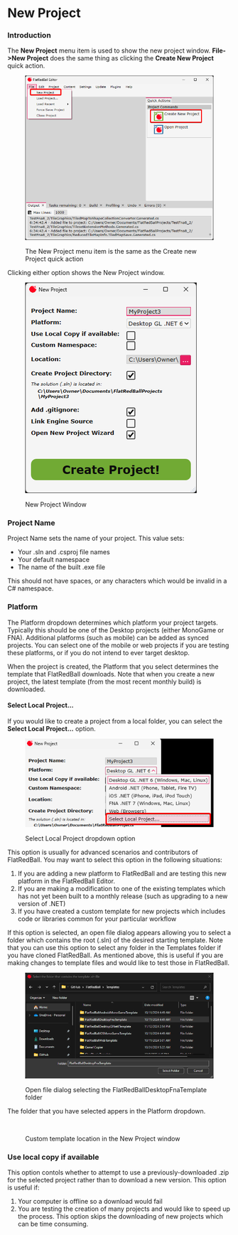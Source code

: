 # New Project

### Introduction

The **New Project** menu item is used to show the new project window. **File->New Project** does the same thing as clicking the **Create New Project** quick action.

<figure><img src="../../../.gitbook/assets/image (2) (1).png" alt=""><figcaption><p>The New Project menu item is the same as the Create new Project quick action</p></figcaption></figure>

Clicking either option shows the New Project window.

<figure><img src="../../../.gitbook/assets/image (1) (1) (1) (1) (1) (1).png" alt=""><figcaption><p>New Project Window</p></figcaption></figure>

### Project Name

Project Name sets the name of your project. This value sets:

* Your .sln and .csproj file names
* Your default namespace
* The name of the built .exe file

This should not have spaces, or any characters which would be invalid in a C# namespace.

### Platform

The Platform dropdown determines which platform your project targets. Typically this should be one of the Desktop projects (either MonoGame or FNA). Additional platforms (such as mobile) can be added as synced projects. You can select one of the mobile or web projects if you are testing these platforms, or if you do not intend to ever target desktop.

When the project is created, the Platform that you select determines the template that FlatRedBall downloads. Note that when you create a new project, the latest template (from the most recent monthly build) is downloaded.

#### Select Local Project...

If you would like to create a project from a local folder, you can select the **Select Local Project...** option.

<figure><img src="../../../.gitbook/assets/image (2) (1) (1).png" alt=""><figcaption><p>Select Local Project dropdown option</p></figcaption></figure>

This option is usually for advanced scenarios and contributors of FlatRedBall. You may want to select this option in the following situations:

1. If you are adding a new platform to FlatRedBall and are testing this new platform in the FlatRedBall Editor.
2. If you are making a modification to one of the existing templates which has not yet been built to a monthly release (such as upgrading to a new version of .NET)
3. If you have created a custom template for new projects which includes code or libraries common for your particular workflow

If this option is selected, an open file dialog appears allowing you to select a folder which contains the root (.sln) of the desired starting template. Note that you can use this option to select any folder in the Templates folder if you have cloned FlatRedBall. As mentioned above, this is useful if you are making changes to template files and would like to test those in FlatRedBall.

<figure><img src="../../../.gitbook/assets/image (4) (1).png" alt=""><figcaption><p>Open file dialog selecting the FlatRedBallDesktopFnaTemplate folder</p></figcaption></figure>

The folder that you have selected appers in the Platform dropdown.

<figure><img src="../../../.gitbook/assets/image (355).png" alt=""><figcaption><p>Custom template location in the New Project window</p></figcaption></figure>

### Use local copy if available

This option contols whether to attempt to use a previously-downloaded .zip for the selected project rather than to download a new version. This option is useful if:

1. Your computer is offline so a download would fail
2. You are testing the creation of many projects and would like to speed up the process. This option skips the downloading of new projects which can be time consuming.
